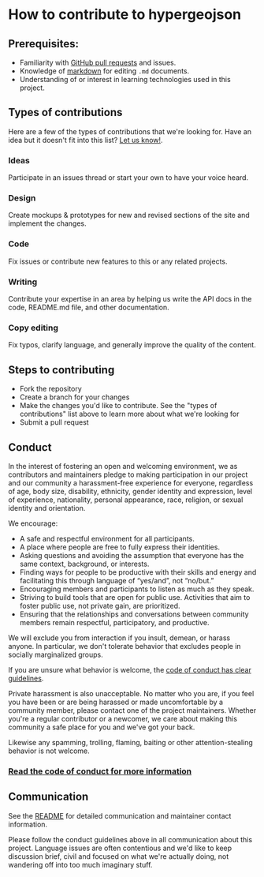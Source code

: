# How to contribute to hypergeojson

## Prerequisites:

- Familiarity with [GitHub pull requests](https://help.github.com/articles/using-pull-requests) and issues.
- Knowledge of [markdown](https://help.github.com/articles/markdown-basics/) for editing `.md` documents.
- Understanding of or interest in learning technologies used in this project.

## Types of contributions

Here are a few of the types of contributions that we're looking for. Have an idea but it doesn't fit into this list? [Let us know!](README.md#contact).

### Ideas

Participate in an issues thread or start your own to have your voice heard.

### Design

Create mockups & prototypes for new and revised sections of the site and implement the changes.

### Code

Fix issues or contribute new features to this or any related projects.

### Writing

Contribute your expertise in an area by helping us write the API docs in the code, README.md file, and other documentation.

### Copy editing

Fix typos, clarify language, and generally improve the quality of the content.

## Steps to contributing

- Fork the repository
- Create a branch for your changes
- Make the changes you'd like to contribute. See the "types of contributions" list above to learn more about what we're looking for
- Submit a pull request

## Conduct

In the interest of fostering an open and welcoming environment, we as
contributors and maintainers pledge to making participation in our project and
our community a harassment-free experience for everyone, regardless of age, body
size, disability, ethnicity, gender identity and expression, level of experience,
nationality, personal appearance, race, religion, or sexual identity and
orientation.

We encourage:

- A safe and respectful environment for all participants.
- A place where people are free to fully express their identities.
- Asking questions and avoiding the assumption that everyone has the same context, background, or interests.
- Finding ways for people to be productive with their skills and energy and facilitating this through language of “yes/and”, not “no/but.”
- Encouraging members and participants to listen as much as they speak.
- Striving to build tools that are open for public use. Activities that aim to foster public use, not private gain, are prioritized.
- Ensuring that the relationships and conversations between community members remain respectful, participatory, and productive.

We will exclude you from interaction if you insult, demean, or harass anyone. In particular, we don't tolerate behavior that
excludes people in socially marginalized groups.

If you are unsure what behavior is welcome, the [code of conduct has clear guidelines](CODE_OF_CONDUCT.md).

Private harassment is also unacceptable. No matter who you are, if you feel you have been or are being harassed or made uncomfortable by a community member, please contact one of the project maintainers. Whether you're a regular contributor or a newcomer, we care about
making this community a safe place for you and we've got your back.

Likewise any spamming, trolling, flaming, baiting or other attention-stealing behavior is not welcome.

### [Read the code of conduct for more information](CODE_OF_CONDUCT.md)

## Communication

See the [README](README.md#contact) for detailed communication and maintainer contact information.

Please follow the conduct guidelines above in all communication about this project. Language issues
are often contentious and we'd like to keep discussion brief, civil and focused
on what we're actually doing, not wandering off into too much imaginary stuff.
